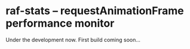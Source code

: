 raf-stats – requestAnimationFrame performance monitor
=====================================================

Under the development now. First build coming soon...